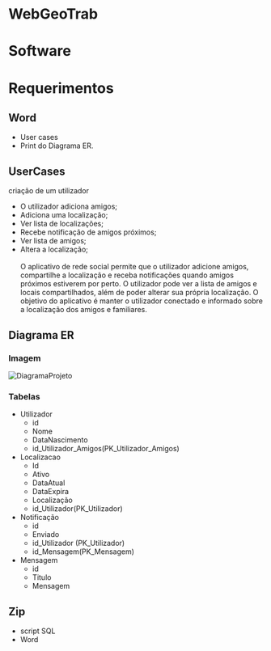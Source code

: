 # WebGeoTrab

# Software

# Requerimentos 
## Word 
- User cases
- Print do Diagrama ER.
## UserCases
criação de um utilizador 
- O utilizador adiciona amigos;
- Adiciona uma localização;
- Ver lista de localizações; 
- Recebe notificação de amigos próximos; 
- Ver lista de amigos; 
- Altera a localização; <br><br>
O aplicativo de rede social permite que o utilizador adicione amigos, compartilhe a localização e receba notificações quando amigos próximos estiverem por perto. O utilizador pode ver a lista de amigos e locais compartilhados, além de poder alterar sua própria localização. O objetivo do aplicativo é manter o utilizador conectado e informado sobre a localização dos amigos e familiares.
## Diagrama ER
### Imagem
![DiagramaProjeto](https://github.com/GoncaloGarrido2/WebGeoTrab/assets/50460047/57ebf323-8948-43ce-a517-62b0fa64a52f)

### Tabelas 
- Utilizador
  - id
  - Nome
  - DataNascimento
  - id_Utilizador_Amigos(PK_Utilizador_Amigos)
- Localizacao
  - Id
  - Ativo
  - DataAtual
  - DataExpira
  - Localização
  - id_Utilizador(PK_Utilizador)
- Notificação
  - id 
  - Enviado
  - id_Utilizador (PK_Utilizador)
  - id_Mensagem(PK_Mensagem)
- Mensagem
  - id
  - Titulo
  - Mensagem
## Zip 
- script SQL
- Word   
